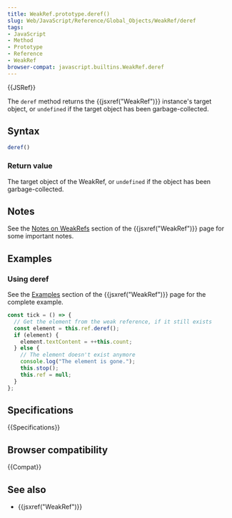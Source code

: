 ```yaml
---
title: WeakRef.prototype.deref()
slug: Web/JavaScript/Reference/Global_Objects/WeakRef/deref
tags:
- JavaScript
- Method
- Prototype
- Reference
- WeakRef
browser-compat: javascript.builtins.WeakRef.deref
---
```

{{JSRef}}

The `deref` method returns the {{jsxref("WeakRef")}} instance's target
object, or `undefined` if the target object has been garbage-collected.

## Syntax

```js
deref()
```

### Return value

The target object of the WeakRef, or `undefined` if the object has been
garbage-collected.

## Notes

See the
[Notes on WeakRefs](/en-US/docs/Web/JavaScript/Reference/Global_Objects/WeakRef#notes_on_weakrefs)
section of the {{jsxref("WeakRef")}} page for some important notes.

## Examples

### Using deref

See the
[Examples](/en-US/docs/Web/JavaScript/Reference/Global_Objects/WeakRef#examples)
section of the {{jsxref("WeakRef")}} page for the complete example.

```js
const tick = () => {
  // Get the element from the weak reference, if it still exists
  const element = this.ref.deref();
  if (element) {
    element.textContent = ++this.count;
  } else {
    // The element doesn't exist anymore
    console.log("The element is gone.");
    this.stop();
    this.ref = null;
  }
};
```

## Specifications

{{Specifications}}

## Browser compatibility

{{Compat}}

## See also

- {{jsxref("WeakRef")}}
